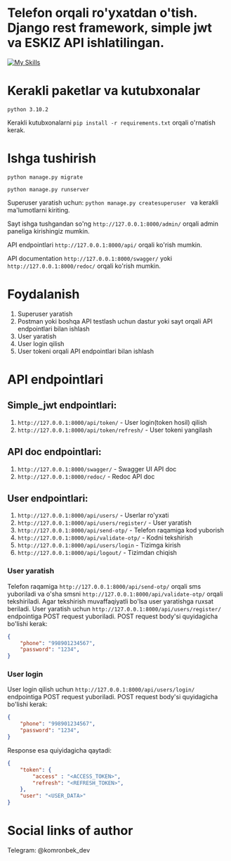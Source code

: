 # Telefon orqali ro'yxatdan o'tish. Django rest framework, simple jwt va ESKIZ API ishlatilingan.
[![My Skills](https://skillicons.dev/icons?i=django&theme=dark)](https://skillicons.dev)

# Kerakli paketlar va kutubxonalar
```python 3.10.2 ```

Kerakli kutubxonalarni `pip install -r requirements.txt` orqali o'rnatish kerak.

# Ishga tushirish
```python manage.py migrate ```

```python manage.py runserver ```

Superuser yaratish uchun:
```python manage.py createsuperuser ``` va kerakli ma'lumotlarni kiriting.

Sayt ishga tushgandan so'ng `http://127.0.0.1:8000/admin/` orqali admin paneliga kirishingiz mumkin.

API endpointlari `http://127.0.0.1:8000/api/` orqali ko'rish mumkin.

API documentation `http://127.0.0.1:8000/swagger/` yoki `http://127.0.0.1:8000/redoc/` orqali ko'rish mumkin.


# Foydalanish
1. Superuser yaratish
2. Postman yoki boshqa API testlash uchun dastur yoki sayt orqali API endpointlari bilan ishlash
3. User yaratish
4. User login qilish
5. User tokeni orqali API endpointlari bilan ishlash

# API endpointlari

## Simple_jwt endpointlari:
1. `http://127.0.0.1:8000/api/token/` - User login(token hosil) qilish
2. `http://127.0.0.1:8000/api/token/refresh/` - User tokeni yangilash

## API doc endpointlari:
1. `http://127.0.0.1:8000/swagger/` - Swagger UI API doc
2. `http://127.0.0.1:8000/redoc/` - Redoc API doc

## User endpointlari:
1. `http://127.0.0.1:8000/api/users/` - Userlar ro'yxati
2. `http://127.0.0.1:8000/api/users/register/` - User yaratish
3. `http://127.0.0.1:8000/api/send-otp/` - Telefon raqamiga kod yuborish
4. `http://127.0.0.1:8000/api/validate-otp/` - Kodni tekshirish
5. `http://127.0.0.1:8000/api/users/login` - Tizimga kirish
6. `http://127.0.0.1:8000/api/logout/` - Tizimdan chiqish

### User yaratish
Telefon raqamiga `http://127.0.0.1:8000/api/send-otp/` orqali sms yuboriladi va o'sha smsni `http://127.0.0.1:8000/api/validate-otp/` orqali tekshiriladi. Agar tekshirish muvaffaqiyatli bo'lsa user yaratishga ruxsat beriladi. User yaratish uchun `http://127.0.0.1:8000/api/users/register/` endpointiga POST request yuboriladi. POST request body'si quyidagicha bo'lishi kerak:

```json
{
    "phone": "998901234567",
    "password": "1234",
}
```

### User login
User login qilish uchun `http://127.0.0.1:8000/api/users/login/` endpointiga POST request yuboriladi. POST request body'si quyidagicha bo'lishi kerak:

```json
{
    "phone": "998901234567",
    "password": "1234",
}
```

Response esa quiyidagicha qaytadi: 
```json 
{
    "token": {
        "access" : "<ACCESS_TOKEN>",
        "refresh": "<REFRESH_TOKEN>",
    },
    "user": "<USER_DATA>"
}
```



# Social links of author
Telegram: @komronbek_dev
